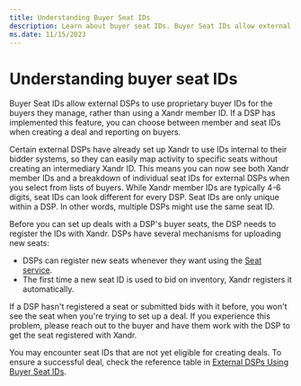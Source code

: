 ```yaml
---
title: Understanding Buyer Seat IDs
description: Learn about buyer seat IDs. Buyer Seat IDs allow external DSPs to use proprietary buyer IDs for the buyers they manage, rather than using a Xandr member ID.
ms.date: 11/15/2023
---
```


# Understanding buyer seat IDs

Buyer Seat IDs allow external DSPs to use proprietary buyer IDs for the buyers they manage, rather than using a Xandr member ID. If a DSP has implemented this feature, you can choose between member and seat IDs when creating a deal and reporting on buyers.

Certain external DSPs have already set up Xandr to use IDs internal to their bidder systems, so they can easily map activity to specific seats without creating an intermediary Xandr ID. This means you can now see both Xandr member IDs and a breakdown of individual seat IDs for external DSPs when you select from lists of buyers. While Xandr member IDs are typically 4-6 digits, seat IDs can look different for every DSP. Seat IDs are only unique within a DSP. In other words, multiple DSPs might use the same seat ID.

Before you can set up deals with a DSP's buyer seats, the DSP needs to register the IDs with Xandr. DSPs have several mechanisms for uploading new seats:

- DSPs can register new seats whenever they want using the [Seat service](../bidders/seat-service.md).
- The first time a new seat ID is used to bid on inventory, Xandr registers it automatically.

If a DSP hasn't registered a seat or submitted bids with it before, you won't see the seat when you're trying to set up a deal. If you experience this problem, please reach out to the buyer and have them work with the DSP to get the seat registered with Xandr.

You may encounter seat IDs that are not yet eligible for creating deals. To ensure a successful deal, check the reference table in [External DSPs Using Buyer Seat IDs](./external-dsps-using-buyer-seat-ids.md).
